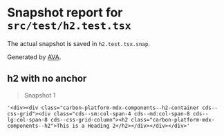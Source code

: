 # Snapshot report for `src/test/h2.test.tsx`

The actual snapshot is saved in `h2.test.tsx.snap`.

Generated by [AVA](https://avajs.dev).

## h2 with no anchor

> Snapshot 1

    '<div><div class="carbon-platform-mdx-components--h2-container cds--css-grid"><div class="cds--sm:col-span-4 cds--md:col-span-8 cds--lg:col-span-8 cds--css-grid-column"><h2 class="carbon-platform-mdx-components--h2">This is a Heading 2</h2></div></div></div>'

